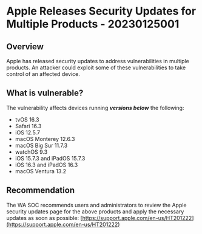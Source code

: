 # Apple Releases Security Updates for Multiple Products - 20230125001

## Overview

Apple has released security updates to address vulnerabilities in multiple products. An attacker could exploit some of these vulnerabilities to take control of an affected device.

## What is vulnerable?

The vulnerability affects devices running ***versions below*** the following:

- tvOS 16.3
- Safari 16.3
- iOS 12.5.7
- macOS Monterey 12.6.3
- macOS Big Sur 11.7.3
- watchOS 9.3
- iOS 15.7.3 and iPadOS 15.7.3
- iOS 16.3 and iPadOS 16.3
- macOS Ventura 13.2

## Recommendation

The WA SOC recommends users and administrators to review the Apple security updates page for the above products and apply the necessary updates as soon as possible: [https://support.apple.com/en-us/HT201222](https://support.apple.com/en-us/HT201222)
